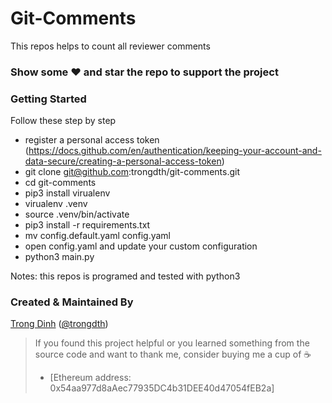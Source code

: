# Git-Comments

This repos helps to count all reviewer comments

### Show some :heart: and star the repo to support the project

### Getting Started

Follow these step by step

- register a personal access token (https://docs.github.com/en/authentication/keeping-your-account-and-data-secure/creating-a-personal-access-token)
- git clone git@github.com:trongdth/git-comments.git
- cd git-comments
- pip3 install virualenv
- virualenv .venv
- source .venv/bin/activate
- pip3 install -r requirements.txt
- mv config.default.yaml config.yaml
- open config.yaml and update your custom configuration
- python3 main.py

Notes: this repos is programed and tested with python3

### Created & Maintained By

[Trong Dinh](https://github.com/trongdth) ([@trongdth](https://www.twitter.com/trongdth))

> If you found this project helpful or you learned something from the source code and want to thank me, consider buying me a cup of :coffee:
>
> * [Ethereum address: 0x54aa977d8aAec77935DC4b31DEE40d47054fEB2a]
